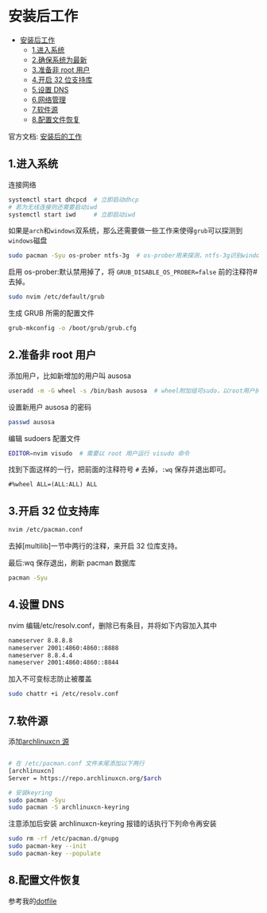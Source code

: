 # 安装后工作

<!--toc:start-->

- [安装后工作](#安装后工作)
  - [1.进入系统](#1进入系统)
  - [2.确保系统为最新](#2确保系统为最新)
  - [3.准备非 root 用户](#3准备非-root-用户)
  - [4.开启 32 位支持库](#4开启-32-位支持库)
  - [5.设置 DNS](#5设置-dns)
  - [6.网络管理](#6网络管理)
  - [7.软件源](#7软件源)
  - [8.配置文件恢复](#8配置文件恢复)
  <!--toc:end-->

官方文档: [安装后的工作](https://wiki.archlinux.org/index.php/General_recommendations)

## 1.进入系统

连接网络

```bash
systemctl start dhcpcd  # 立即启动dhcp
# 若为无线连接则还需要启动iwd
systemctl start iwd     # 立即启动iwd
```

如果是`arch`和`windows`双系统，那么还需要做一些工作来使得`grub`可以探测到`windows`磁盘

```bash
sudo pacman -Syu os-prober ntfs-3g  # os-prober用来探测，ntfs-3g识别windows的磁盘
```

启用 os-prober:默认禁用掉了，将 `GRUB_DISABLE_OS_PROBER=false` 前的注释符#去掉。

```bash
sudo nvim /etc/default/grub
```

生成 GRUB 所需的配置文件

```bash
grub-mkconfig -o /boot/grub/grub.cfg
```

## 2.准备非 root 用户

添加用户，比如新增加的用户叫 ausosa

```bash
useradd -m -G wheel -s /bin/bash ausosa  # wheel附加组可sudo，以root用户执行命令 -m同时创建用户家目录
```

设置新用户 ausosa 的密码

```bash
passwd ausosa
```

编辑 sudoers 配置文件

```bash
EDITOR=nvim visudo  # 需要以 root 用户运行 visudo 命令
```

找到下面这样的一行，把前面的注释符号 `#` 去掉，`:wq` 保存并退出即可。

```sudoers
#%wheel ALL=(ALL:ALL) ALL
```

## 3.开启 32 位支持库

```bash
nvim /etc/pacman.conf
```

去掉[multilib]一节中两行的注释，来开启 32 位库支持。

最后:wq 保存退出，刷新 pacman 数据库

```bash
pacman -Syu
```

## 4.设置 DNS

nvim 编辑/etc/resolv.conf，删除已有条目，并将如下内容加入其中

```bash
nameserver 8.8.8.8
nameserver 2001:4860:4860::8888
nameserver 8.8.4.4
nameserver 2001:4860:4860::8844
```

加入不可变标志防止被覆盖

```bash
sudo chattr +i /etc/resolv.conf
```

## 7.软件源

添加[archlinuxcn 源](https://www.archlinuxcn.org/archlinux-cn-repo-and-mirror/)

```bash

# 在 /etc/pacman.conf 文件末尾添加以下两行
[archlinuxcn]
Server = https://repo.archlinuxcn.org/$arch

# 安装keyring
sudo pacman -Syu
sudo pacman -S archlinuxcn-keyring
```

注意添加后安装 archlinuxcn-keyring 报错的话执行下列命令再安装

```bash
sudo rm -rf /etc/pacman.d/gnupg
sudo pacman-key --init
sudo pacman-key --populate
```

## 8.配置文件恢复

参考我的[dotfile](https://github.com/auryouth/archdot/tree/Hyprland)
